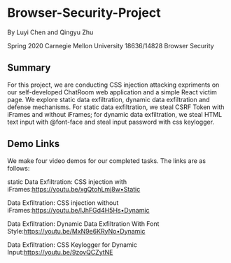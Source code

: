 # Browser-Security-Project
By Luyi Chen and Qingyu Zhu

Spring 2020 Carnegie Mellon University
18636/14828 Browser Security

## Summary
For this project, we are conducting CSS injection attacking expriments on our self-developed ChatRoom web application and a simple React victim page. We explore static data exfiltration, dynamic data exfiltration and defense mechanisms. For static data exfiltration, we steal CSRF Token with iFrames and without iFrames; for dynamic data exfiltration, we steal HTML text input with @font-face and steal input password with css keylogger.


## Demo Links
We make four video demos for our completed tasks. The links are as follows:

static Data Exfiltration: CSS injection with iFrames:https://youtu.be/xgQtohLmj8w•Static 

Data Exfiltration: CSS injection without iFrames:https://youtu.be/lJhFGd4H5Hs•Dynamic 

Data Exfiltration: Dynamic Data Exfiltration With Font Style:https://youtu.be/MxN9e6KRyNo•Dynamic 

Data Exfiltration: CSS Keylogger for Dynamic Input:https://youtu.be/9zovQCZytNE
